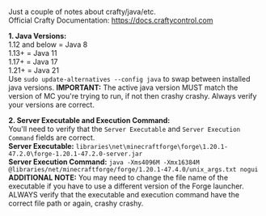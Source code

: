 Just a couple of notes about crafty/java/etc.  
Official Crafty Documentation: https://docs.craftycontrol.com  

**1. Java Versions:**  
  1.12 and below = Java 8  
  1.13+ = Java 11  
  1.17+ = Java 17  
  1.21+ = Java 21  
  Use `sudo update-alternatives --config java` to swap between installed java versions. **IMPORTANT:** The active java version MUST match the version of MC you're trying to run, if not then crashy crashy. Always verify your versions are correct.  

**2. Server Executable and Execution Command:**  
  You'll need to verify that the `Server Executable` and `Server Execution Command` fields are correct.  
  **Server Executable:** `libraries\net\minecraftforge\forge\1.20.1-47.2.0\forge-1.20.1-47.2.0-server.jar`  
  **Server Execution Command:** `java -Xms4096M -Xmx16384M @libraries/net/minecraftforge/forge/1.20.1-47.4.0/unix_args.txt nogui`  
  **ADDITIONAL NOTE:** You may need to change the file name of the executable if you have to use a different version of the Forge launcher. ALWAYS verify that the executable and execution command have the correct file path or again, crashy crashy.  
